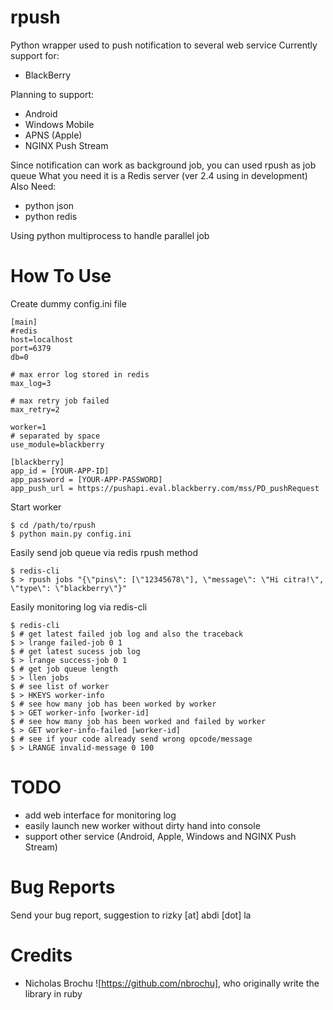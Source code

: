 rpush
=====

Python wrapper used to push notification to several web service
Currently support for:

 * BlackBerry

Planning to support:

 * Android
 * Windows Mobile
 * APNS (Apple)
 * NGINX Push Stream
 
Since notification can work as background job, you can used rpush as job queue
What you need it is a Redis server (ver 2.4 using in development)
Also Need:

 * python json
 * python redis
 
Using python multiprocess to handle parallel job

How To Use
==========

Create dummy config.ini file

    [main]
    #redis
    host=localhost
    port=6379
    db=0
    
    # max error log stored in redis
    max_log=3
    
    # max retry job failed
    max_retry=2
    
    worker=1
    # separated by space
    use_module=blackberry
    
    [blackberry]
    app_id = [YOUR-APP-ID]
    app_password = [YOUR-APP-PASSWORD]
    app_push_url = https://pushapi.eval.blackberry.com/mss/PD_pushRequest
    
Start worker

    $ cd /path/to/rpush
    $ python main.py config.ini
    
Easily send job queue via redis rpush method

    $ redis-cli
    $ > rpush jobs "{\"pins\": [\"12345678\"], \"message\": \"Hi citra!\", \"type\": \"blackberry\"}"
    
Easily monitoring log via redis-cli

    $ redis-cli
    $ # get latest failed job log and also the traceback
    $ > lrange failed-job 0 1
    $ # get latest sucess job log
    $ > lrange success-job 0 1
    $ # get job queue length
    $ > llen jobs
    $ # see list of worker
    $ > HKEYS worker-info
    $ # see how many job has been worked by worker
    $ > GET worker-info [worker-id]
    $ # see how many job has been worked and failed by worker
    $ > GET worker-info-failed [worker-id]
    $ # see if your code already send wrong opcode/message
    $ > LRANGE invalid-message 0 100
    
TODO
====

 * add web interface for monitoring log
 * easily launch new worker without dirty hand into console
 * support other service (Android, Apple, Windows and NGINX Push Stream)
 
Bug Reports
===========

Send your bug report, suggestion to rizky [at] abdi [dot] la

Credits
=======

 * Nicholas Brochu ![https://github.com/nbrochu], who originally write the library in ruby

